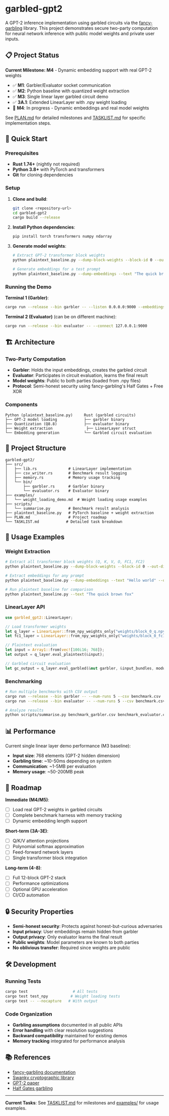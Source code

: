 # garbled-gpt2

A GPT-2 inference implementation using garbled circuits via the [fancy-garbling](https://galoisinc.github.io/swanky/fancy_garbling/) library. This project demonstrates secure two-party computation for neural network inference with public model weights and private user inputs.

## 📋 Project Status

**Current Milestone: M4** - Dynamic embedding support with real GPT-2 weights

- ✅ **M1**: Garbler/Evaluator socket communication
- ✅ **M2**: Python baseline with quantized weight extraction
- ✅ **M3**: Single linear layer garbled circuit demo
- ✅ **3A.1**: Extended LinearLayer with .npy weight loading
- 🔄 **M4**: In progress - Dynamic embeddings and real model weights

See [PLAN.md](PLAN.md) for detailed milestones and [TASKLIST.md](TASKLIST.md) for specific implementation steps.

## 🚀 Quick Start

### Prerequisites

- **Rust 1.74+** (nightly not required)
- **Python 3.8+** with PyTorch and transformers
- **Git** for cloning dependencies

### Setup

1. **Clone and build**:

   ```bash
   git clone <repository-url>
   cd garbled-gpt2
   cargo build --release
   ```

2. **Install Python dependencies**:

   ```bash
   pip install torch transformers numpy ndarray
   ```

3. **Generate model weights**:

   ```bash
   # Extract GPT-2 transformer block weights
   python plaintext_baseline.py --dump-block-weights --block-id 0 --out-dir weights/

   # Generate embeddings for a test prompt
   python plaintext_baseline.py --dump-embeddings --text "The quick brown fox" --out embedding.npy
   ```

### Running the Demo

**Terminal 1 (Garbler)**:

```bash
cargo run --release --bin garbler -- --listen 0.0.0.0:9000 --embeddings embedding.npy
```

**Terminal 2 (Evaluator)** (can be on different machine):

```bash
cargo run --release --bin evaluator -- --connect 127.0.0.1:9000
```

## 🏗️ Architecture

### Two-Party Computation

- **Garbler**: Holds the input embeddings, creates the garbled circuit
- **Evaluator**: Participates in circuit evaluation, learns the final result
- **Model weights**: Public to both parties (loaded from .npy files)
- **Protocol**: Semi-honest security using fancy-garbling's Half Gates + Free XOR

### Components

```
Python (plaintext_baseline.py)     Rust (garbled circuits)
├── GPT-2 model loading            ├── garbler binary
├── Quantization (Q8.8)            ├── evaluator binary
├── Weight extraction               ├── LinearLayer struct
└── Embedding generation           └── Garbled circuit evaluation
```

## 📁 Project Structure

```
garbled-gpt2/
├── src/
│   ├── lib.rs              # LinearLayer implementation
│   ├── csv_writer.rs       # Benchmark result logging
│   ├── memory.rs           # Memory usage tracking
│   └── bin/
│       ├── garbler.rs      # Garbler binary
│       └── evaluator.rs    # Evaluator binary
├── examples/
│   └── weight_loading_demo.md  # Weight loading usage examples
├── scripts/
│   └── summarise.py        # Benchmark result analysis
├── plaintext_baseline.py   # PyTorch baseline + weight extraction
├── PLAN.md                 # Project roadmap
└── TASKLIST.md            # Detailed task breakdown
```

## 🔧 Usage Examples

### Weight Extraction

```bash
# Extract all transformer block weights (Q, K, V, O, FC1, FC2)
python plaintext_baseline.py --dump-block-weights --block-id 0 --out-dir weights/

# Extract embeddings for any prompt
python plaintext_baseline.py --dump-embeddings --text "Hello world" --out hello.npy

# Run plaintext baseline for comparison
python plaintext_baseline.py --text "The quick brown fox"
```

### LinearLayer API

```rust
use garbled_gpt2::LinearLayer;

// Load transformer weights
let q_layer = LinearLayer::from_npy_weights_only("weights/block_0_q.npy")?;
let fc1_layer = LinearLayer::from_npy_weights_only("weights/block_0_fc1.npy")?;

// Plaintext evaluation
let input = Array1::from(vec![100i16; 768]);
let output = q_layer.eval_plaintext(&input);

// Garbled circuit evaluation
let gc_output = q_layer.eval_garbled(&mut garbler, &input_bundles, modulus)?;
```

### Benchmarking

```bash
# Run multiple benchmarks with CSV output
cargo run --release --bin garbler -- --num-runs 5 --csv benchmark.csv
cargo run --release --bin evaluator -- --num-runs 5 --csv benchmark.csv

# Analyze results
python scripts/summarise.py benchmark_garbler.csv benchmark_evaluator.csv
```

## 📊 Performance

Current single linear layer demo performance (M3 baseline):

- **Input size**: 768 elements (GPT-2 hidden dimension)
- **Garbling time**: ~10-50ms depending on system
- **Communication**: ~1-5MB per evaluation
- **Memory usage**: ~50-200MB peak

## 🔮 Roadmap

**Immediate (M4/M5)**:

- [ ] Load real GPT-2 weights in garbled circuits
- [ ] Complete benchmark harness with memory tracking
- [ ] Dynamic embedding length support

**Short-term (3A-3E)**:

- [ ] Q/K/V attention projections
- [ ] Polynomial softmax approximation
- [ ] Feed-forward network layers
- [ ] Single transformer block integration

**Long-term (4-8)**:

- [ ] Full 12-block GPT-2 stack
- [ ] Performance optimizations
- [ ] Optional GPU acceleration
- [ ] CI/CD automation

## 🔒 Security Properties

- **Semi-honest security**: Protects against honest-but-curious adversaries
- **Input privacy**: User embeddings remain hidden from garbler
- **Output privacy**: Only evaluator learns the final result
- **Public weights**: Model parameters are known to both parties
- **No oblivious transfer**: Required since weights are public

## 🛠️ Development

### Running Tests

```bash
cargo test                    # All tests
cargo test test_npy          # Weight loading tests
cargo test -- --nocapture   # With output
```

### Code Organization

- **Garbling assumptions** documented in all public APIs
- **Error handling** with clear resolution suggestions
- **Backward compatibility** maintained for existing demos
- **Memory tracking** integrated for performance analysis

## 📚 References

- [fancy-garbling documentation](https://galoisinc.github.io/swanky/fancy_garbling/)
- [Swanky cryptographic library](https://github.com/GaloisInc/swanky)
- [GPT-2 paper](https://cdn.openai.com/better-language-models/language_models_are_unsupervised_multitask_learners.pdf)
- [Half Gates garbling](https://eprint.iacr.org/2014/756.pdf)

---

**Current Tasks**: See [TASKLIST.md](TASKLIST.md) for milestones and [examples/](examples/) for usage examples.
